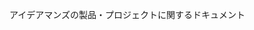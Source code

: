 <!--
    lead: Docs example books.
    facebook_comment:
        app_id: 281654658590158
        posts: 10
    glossary:
        document_root:
            keyword.ja: ドキュメントルート
            desc.ja: ApacheのDocumentRootです
            link: /
    navigation:
        figures: 1
-->

アイデアマンズの製品・プロジェクトに関するドキュメント
